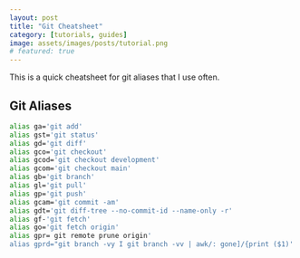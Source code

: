 ```yaml
---
layout: post
title: "Git Cheatsheet"
category: [tutorials, guides]
image: assets/images/posts/tutorial.png
# featured: true
---
```


This is a quick cheatsheet for git aliases that I use often.

## Git Aliases

```bash
alias ga='git add'
alias gst='git status'
alias gd='git diff'
alias gco='git checkout'
alias gcod='git checkout development'
alias gcom='git checkout main'
alias gb='git branch'
alias gl='git pull'
alias gp='git push'
alias gcam='git commit -am'
alias gdt='git diff-tree --no-commit-id --name-only -r' 
alias gf-'git fetch' 
alias go='git fetch origin' 
alias gpr= git remote prune origin'
alias gprd="git branch -vy I git branch -vv | awk/: gone]/{print ($1)' | xargs git branch -d"
```
